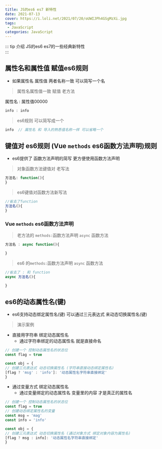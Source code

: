 ```yaml
---
title: JS的es6 es7 新特性
date: 2021-07-13
cover: https://i.loli.net/2021/07/20/oUWIJPh4GSgMzXi.jpg
tags:
 - JavaScript
categories: JavaScript
---
```


::: tip 介绍
JS的es6 es7的一些经典新特性 <br>
:::

<!-- more -->

## 属性名和属性值 赋值es6规则

* 如果属性名 属性值 两者名称一致 可以简写一个名

>属性名属性值一致 赋值 老方法

属性名 : 属性值00000 

```js
info : info
```

> es6规则 可以简写成一个

```js
info  // 属性名 和 导入的熟悉值名称一样 可以省略一个
```

## 键值对 es6规则 (Vue `methods` es6函数方法声明)规则

* es6提供了 函数方法声明的简写 更方便使用函数方法声明

>对象函数方法键值对 老写法

```js
方法名: function(){
}
```

> es6键值对函数方法新写法

```js
//省去了function
方法名(){ 
}
```

### Vue `methods` es6函数方法声明

> 老方法的 `methods:`函数方法声明 `async` 函数方法

```js
方法名 : async function(){

}
```

> es6 的`methods:`函数方法声明 `async` 函数方法

```js
//省去了 : 和 function
async 方法名(){ 

}
```

## es6的动态属性名(键)

* es6支持动态绑定属性名(键) 可以通过三元表达式 来动态切换属性名(键)

> 演示案例

* 直接用字符串 绑定动态属性名
  * 通过字符串绑定的动态属性名 就是直接命名 

```js
// 创建一个 控制动态属性名的状态位
const flag = true

const obj = {
// 创建三元表达式 动态切换属性名 (字符串直接动态绑定属性名)
[flag ? 'msg' : 'info']: '动态属性名字符串直接绑定'
}
```

* 通过变量方式 绑定动态属性名
  * 通过变量绑定的动态属性名 变量里的内容 才是真正的属性名

```js
// 创建一个 控制动态属性名的状态位
const flag = true
// 创建动态绑定属性名的变量
const msg = 'mag'
const info = 'info'

const obj = {
// 创建三元表达式 动态切换属性名 (通过对象方式 绑定对象内容为属性名)
[flag ? msg : info]: '动态属性名字符串直接绑定'
}
```



